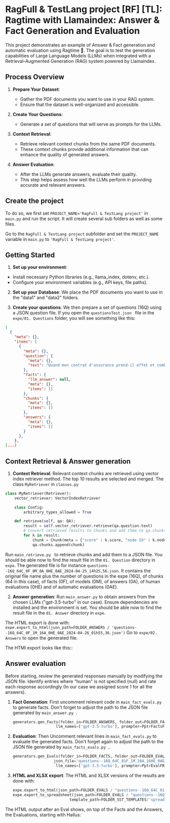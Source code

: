 # RagFull & TestLang project [RF] [TL]: Ragtime with Llamaindex: Answer & Fact Generation and Evaluation

This project demonstrates an example of Answer & Fact generation and automatic evaluation using Ragtime 🎹. The goal is to test the generation capabilities of Large Language Models (LLMs) when integrated with a Retrieval-Augmented Generation (RAG) system powered by Llamaindex.

## Process Overview

1. **Prepare Your Dataset**:
   - Gather the PDF documents you want to use in your RAG system.
   - Ensure that the dataset is well-organized and accessible.

2. **Create Your Questions**:
   - Generate a set of questions that will serve as prompts for the LLMs.
  
3. **Context Retrieval**:
   - Retrieve relevant context chunks from the same PDF documents.
   - These context chunks provide additional information that can enhance the quality of generated answers.
 
4. **Answer Evaluation**:
   - After the LLMs generate answers, evaluate their quality.
   - This step helps assess how well the LLMs perform in providing accurate and relevant answers.
   


## Create the project
To do so, we first set `PROJECT_NAME='RagFull & TestLang project'` in `main.py` and run the script. It will create several sub folders as well as some 
files. 

Go to the `RagFull & TestLang project` subfolder and set the `PROJECT_NAME` variable in `main.py` to `'RagFull & TestLang project'`.

## Getting Started

1. **Set up your environment**:
- Install necessary Python libraries (e.g., llama_index, dotenv, etc.).
- Configure your environment variables (e.g., API keys, file paths).

2. **Set up your Database**:
We place the PDF documents you want to use in the "data1" and "data2" folders.

3. **Create your questions**:
We then prepare a set of questions (16Q) using a JSON question file. If you open the  `questionsTest.json ` file in the `expe/01. Questions` folder, you will see something like this:
```json
[
  {
    "meta": {},
    "items": [
      {
        "meta": {},
        "question": {
          "meta": {},
          "text": "Quand mon contrat d'assurance prend-il effet et combien de temps dure-t-il??"
        },
        "facts": {
          "llm_answer": null,
          "meta": {},
          "items": []
        },
        "chunks": {
          "meta": {},
          "items": []
        },
        "answers": {
          "meta": {},
          "items": []
        }
      },
    },
[...]
```
## Context Retrieval & Answer generation
1.  **Context Retrieval**:
Relevant context chunks are retrieved using vector index retriever method. The top 10 results are selected and merged.
The class  `MyRetriever` in  `classes.py`
```python
class MyRetriever(Retriever):
    vector_retriever: VectorIndexRetriever

    class Config:
        arbitrary_types_allowed = True

    def retrieve(self, qa: QA): 
        result = self.vector_retriever.retrieve(qa.question.text)
        # Convert retrieved results to Chunks and add them to qa.chunks
        for k in result:
            chunk = Chunk(meta = {"score" : k.score, "node Id" : k.node_id}, text=k.text)
            qa.chunks.append(chunk)
```
Run  `main_retrieve.py ` to retrieve chunks and add them to a JSON file.
You should be able now to find the result file in the `01. Question` directory in `expe`. The generated file is for instance `questions--16Q_64C_0F_0M_0A_0HE_0AE_2024-04-25_14h25,56.json`. It contains the original file name plus the number of questions in the expe (16Q), of chunks (64 in this case), of facts (0F), of models (0M), of answers (0A), of human evaluations (0HE) and of automatic evaluations (0AE). 

2.  **Answer generation**:
Run  `main_answer.py` to obtain answers from the chosen LLMs ("gpt-3.5-turbo" in our case). Ensure dependencies are installed and the environment is set.
You should be able now to find the result file in the `01. Answer` directory in `expe`.

The HTML export is done with:
`expe.export_to_html(json_path=FOLDER_ANSWERS / 'questions--16Q_64C_0F_1M_16A_0HE_0AE_2024-04-26_01h55,36.json')`
Go to `expe/02. Answers` to open the generated file.

The HTMl export looks like this::

## Answer evaluation
Before starting, review the generated responses manually by modifying the JSON file. Identify entries where "human" is not specified (null) and rate each response accordingly (In our case we assigned score 1 for all the answers).


1. **Fact Generation**: First uncomment relevant code in `main_fact_evals.py` to generate facts. Don't forget to adjust the path to the JSON file generated by  `main_answer.py `.

    ```python
    generators.gen_Facts(folder_in=FOLDER_ANSWERS, folder_out=FOLDER_FACTS, json_file='questions--16Q_64C_0F_1M_16A_0HE_0AE_2024-04-26_01h55,36.json',
                       llm_names=['gpt-3.5-turbo'], prompter=PptrFactsFRv2())
    ```

2. **Evaluation**: Then Uncomment relevant lines in `main_fact_evals.py` to evaluate the generated facts.  Don't forget again to adjust the path to the JSON file generated by  `main_facts_evals.py `..

    ```python
    generators.gen_Evals(folder_in=FOLDER_FACTS, folder_out=FOLDER_EVALS, 
                      json_file='questions--16Q_64C_81F_1M_16A_16HE_0AE_2024-04-26_02h16,44.json',
                       llm_names=['gpt-3.5-turbo'], prompter=PptrEvalFRv2())
    ```

3. **HTML and XLSX export**: The HTML and XLSX versions of the results are done with: 

    ```python
   expe.export_to_html(json_path=FOLDER_EVALS / "questions--16Q_64C_81F_1M_16A_16HE_12AE_2024-04-26_02h18,45.json")
   expe.export_to_spreadsheet(json_path=FOLDER_EVALS / "questions--16Q_64C_81F_1M_16A_16HE_12AE_2024-04-26_02h18,45.json",
                             template_path=FOLDER_SST_TEMPLATES/'spreadsheet_rich_template.xlsx')
    ```
The HTML output after an Eval shows, on top of the Facts and the Answers, the Evaluations, starting with Hallus:
